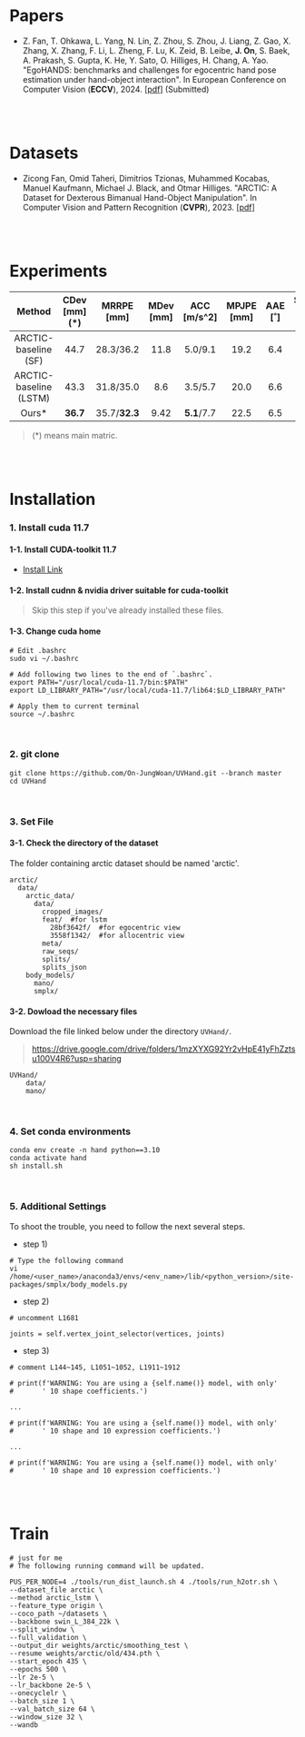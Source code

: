 # Papers

- Z. Fan, T. Ohkawa, L. Yang, N. Lin, Z. Zhou, S. Zhou, J. Liang, Z. Gao, X. Zhang, X. Zhang, F. Li, L. Zheng, F. Lu, K. Zeid, B. Leibe, **J. On**, S. Baek, A. Prakash, S. Gupta, K. He, Y. Sato, O. Hilliges, H. Chang, A. Yao. "EgoHANDS: benchmarks and challenges for egocentric hand pose estimation under hand-object interaction". In European Conference on Computer Vision (**ECCV**), 2024. [[pdf]](https://arxiv.org/pdf/2403.16428.pdf) (Submitted)

<br>
<br>

# Datasets

- Zicong Fan, Omid Taheri, Dimitrios Tzionas, Muhammed Kocabas, Manuel Kaufmann, Michael J. Black, and Otmar Hilliges. "ARCTIC: A Dataset for Dexterous Bimanual Hand-Object Manipulation". In Computer Vision and Pattern Recognition (**CVPR**), 2023.  [[pdf]](https://download.is.tue.mpg.de/arctic/arctic_april_24.pdf)

<br>
<br>


# Experiments

| Method                | CDev [mm] (*)     | MRRPE [mm]         | MDev [mm] | ACC [m/s^2]         | MPJPE [mm] | AAE [˚]  | Success Rate [%] |
|:---------------------:|:--------:|:-------------:|:----:|:-----------:|:-----:|:----:|:------------:|
| ARCTIC-baseline (SF)   | 44.7     | 28.3/36.2     | 11.8 | 5.0/9.1     | 19.2  | 6.4  | 53.9         |
| ARCTIC-baseline (LSTM) | 43.3     | 31.8/35.0     | 8.6  | 3.5/5.7     | 20.0  | 6.6  | 53.5         |
| Ours*                 | **36.7** | 35.7/**32.3** | 9.42 | **5.1**/7.7 | 22.5  | 6.5 | **63.9**     |

> (*) means main matric.

<br>
<br>

# Installation

### 1. Install cuda 11.7
#### 1-1. Install CUDA-toolkit 11.7

  - [Install Link](https://developer.nvidia.com/cuda-11-7-0-download-archive?target_os=Linux&target_arch=x86_64&Distribution=Ubuntu&target_version=22.04)
  
#### 1-2. Install cudnn & nvidia driver suitable for cuda-toolkit

> Skip this step if you've already installed these files.

#### 1-3. Change cuda home

```
# Edit .bashrc
sudo vi ~/.bashrc

# Add following two lines to the end of `.bashrc`.
export PATH="/usr/local/cuda-11.7/bin:$PATH"
export LD_LIBRARY_PATH="/usr/local/cuda-11.7/lib64:$LD_LIBRARY_PATH"

# Apply them to current terminal
source ~/.bashrc
```

<br>

### 2. git clone

```
git clone https://github.com/On-JungWoan/UVHand.git --branch master
cd UVHand
```

<br>

### 3. Set File

#### 3-1. Check the directory of the dataset
The folder containing arctic dataset should be named 'arctic'.

```
arctic/
  data/
    arctic_data/
      data/
        cropped_images/
        feat/  #for lstm
          28bf3642f/  #for egocentric view
          3558f1342/  #for allocentric view
        meta/
        raw_seqs/
        splits/
        splits_json
    body_models/
      mano/
      smplx/
```

#### 3-2. Dowload the necessary files
Download the file linked below under the directory `UVHand/`.
> <https://drive.google.com/drive/folders/1mzXYXG92Yr2vHpE41yFhZztsu100V4R6?usp=sharing>

```
UVHand/
    data/
    mano/
```

<br>

### 4. Set conda environments

```
conda env create -n hand python==3.10
conda activate hand
sh install.sh
```

<br>

### 5. Additional Settings

To shoot the trouble, you need to follow the next several steps.

- step 1)

```
# Type the following command
vi /home/<user_name>/anaconda3/envs/<env_name>/lib/<python_version>/site-packages/smplx/body_models.py
```

- step 2)

```
# uncomment L1681

joints = self.vertex_joint_selector(vertices, joints)
```

- step 3)

```
# comment L144~145, L1051~1052, L1911~1912

# print(f'WARNING: You are using a {self.name()} model, with only'
#       ' 10 shape coefficients.')

...

# print(f'WARNING: You are using a {self.name()} model, with only'
#       ' 10 shape and 10 expression coefficients.')

...

# print(f'WARNING: You are using a {self.name()} model, with only'
#       ' 10 shape and 10 expression coefficients.')
```

<br>
<br>

# Train

```
# just for me
# The following running command will be updated.

PUS_PER_NODE=4 ./tools/run_dist_launch.sh 4 ./tools/run_h2otr.sh \
--dataset_file arctic \
--method arctic_lstm \
--feature_type origin \
--coco_path ~/datasets \
--backbone swin_L_384_22k \
--split_window \
--full_validation \
--output_dir weights/arctic/smoothing_test \
--resume weights/arctic/old/434.pth \
--start_epoch 435 \
--epochs 500 \
--lr 2e-5 \
--lr_backbone 2e-5 \
--onecyclelr \
--batch_size 1 \
--val_batch_size 64 \
--window_size 32 \
--wandb
```